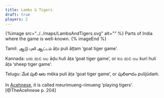 ```yaml
---
title: Lambs & Tigers
draft: true
players: 2
---
```


{%image
    src="../../maps/LambsAndTigers.svg"
    alt="" %}
Parts of India where the game is well-known.
{% imageEnd %}

Tamil: <span lang="ta" class="aka">ஆடு புலி ஆட்டம்</span> <span lang="ta-Latn" class="aka">āṭu puli āṭṭam</span> ‘goat tiger game’.

Kannada: <span lang="kn" class="aka">ಆಡು ಹುಲಿ ಆಟ</span> <span lang="kn-Latn" class="aka">āḍu huli āṭa</span> ‘goat tiger game’, or <span lang="kn" class="aka">ಕುರಿ ಹುಲಿ ಆಟ</span> <span lang="kn-Latn" class="aka">kuri huli āṭa</span> ‘sheep tiger game’.

Telugu: <span lang="te" class="aka">మేక పులి ఆట</span> <span lang="te-Latn" class="aka">mēka puli āṭa</span> ‘goat tiger game’, or <span lang="te" class="aka" class="aka">పులిజూదం</span> <span lang="te-Latn">pulijūdaṁ</span>.

In [Acehnese](https://en.wikipedia.org/wiki/Acehnese_language), it is called <span lang="ace" class="aka">meurimueng-rimueng</span> ‘playing tigers’.[@TheAcehnese p. 204]
